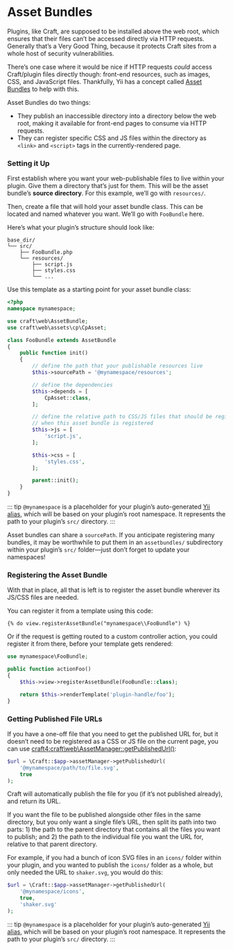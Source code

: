 # Asset Bundles

Plugins, like Craft, are supposed to be installed above the web root, which ensures that their files can’t be accessed directly via HTTP requests. Generally that’s a Very Good Thing, because it protects Craft sites from a whole host of security vulnerabilities.

There’s one case where it would be nice if HTTP requests _could_ access Craft/plugin files directly though: front-end resources, such as images, CSS, and JavaScript files. Thankfully, Yii has a concept called [Asset Bundles](https://www.yiiframework.com/doc/guide/2.0/en/structure-assets) to help with this.

Asset Bundles do two things:

- They publish an inaccessible directory into a directory below the web root, making it available for front-end pages to consume via HTTP requests.
- They can register specific CSS and JS files within the directory as `<link>` and `<script>` tags in the currently-rendered page.

### Setting it Up

First establish where you want your web-publishable files to live within your plugin. Give them a directory that’s just for them. This will be the asset bundle’s **source directory**. For this example, we’ll go with `resources/`.

Then, create a file that will hold your asset bundle class. This can be located and named whatever you want. We’ll go with `FooBundle` here.

Here’s what your plugin’s structure should look like:

```treeview
base_dir/
└── src/
    ├── FooBundle.php
    └── resources/
        ├── script.js
        ├── styles.css
        └── ...
```

Use this template as a starting point for your asset bundle class:

```php
<?php
namespace mynamespace;

use craft\web\AssetBundle;
use craft\web\assets\cp\CpAsset;

class FooBundle extends AssetBundle
{
    public function init()
    {
        // define the path that your publishable resources live
        $this->sourcePath = '@mynamespace/resources';

        // define the dependencies
        $this->depends = [
            CpAsset::class,
        ];

        // define the relative path to CSS/JS files that should be registered with the page
        // when this asset bundle is registered
        $this->js = [
            'script.js',
        ];

        $this->css = [
            'styles.css',
        ];

        parent::init();
    }
}
```

::: tip
`@mynamespace` is a placeholder for your plugin’s auto-generated [Yii alias], which will be based on your plugin’s root namespace. It represents the path to your plugin’s `src/` directory.
:::

Asset bundles can share a `sourcePath`. If you anticipate registering many bundles, it may be worthwhile to put them in an `assetbundles/` subdirectory within your plugin’s `src/` folder—just don’t forget to update your namespaces!

### Registering the Asset Bundle

With that in place, all that is left is to register the asset bundle wherever its JS/CSS files are needed.

You can register it from a template using this code:

```twig
{% do view.registerAssetBundle("mynamespace\\FooBundle") %}
```

Or if the request is getting routed to a custom controller action, you could register it from there, before your template gets rendered:

```php
use mynamespace\FooBundle;

public function actionFoo()
{
    $this->view->registerAssetBundle(FooBundle::class);

    return $this->renderTemplate('plugin-handle/foo');
}
```

### Getting Published File URLs

If you have a one-off file that you need to get the published URL for, but it doesn’t need to be registered as a CSS or JS file on the current page, you can use <craft4:craft\web\AssetManager::getPublishedUrl()>:

```php
$url = \Craft::$app->assetManager->getPublishedUrl(
    '@mynamespace/path/to/file.svg',
    true
);
```

Craft will automatically publish the file for you (if it’s not published already), and return its URL.

If you want the file to be published alongside other files in the same directory, but you only want a single file’s URL, then split its path into two parts: 1) the path to the parent directory that contains all the files you want to publish; and 2) the path to the individual file you want the URL for, relative to that parent directory.

For example, if you had a bunch of icon SVG files in an `icons/` folder within your plugin, and you wanted to publish the `icons/` folder as a whole, but only needed the URL to `shaker.svg`, you would do this:

```php
$url = \Craft::$app->assetManager->getPublishedUrl(
    '@mynamespace/icons',
    true,
    'shaker.svg'
);
```

::: tip
`@mynamespace` is a placeholder for your plugin’s auto-generated [Yii alias], which will be based on your plugin’s root namespace. It represents the path to your plugin’s `src/` directory.
:::

[yii alias]: https://www.yiiframework.com/doc/guide/2.0/en/concept-aliases
